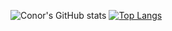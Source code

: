![Conor's GitHub stats](https://github-readme-stats.vercel.app/api?username=conormclachlansayer&show_icons=true&theme=github_dark)
[![Top Langs](https://github-readme-stats.vercel.app/api/top-langs/?username=conormclachlansayer)](https://github.com/conormclachlansayer/github-readme-stats)
<!--
**conormclachlansayer/conormclachlansayer** is a ✨ _special_ ✨ repository because its `README.md` (this file) appears on your GitHub profile.

Here are some ideas to get you started:

- 🔭 I’m currently working on ...
- 🌱 I’m currently learning ...
- 👯 I’m looking to collaborate on ...
- 🤔 I’m looking for help with ...
- 💬 Ask me about ...
- 📫 How to reach me: ...
- 😄 Pronouns: ...
- ⚡ Fun fact: ...
-->
